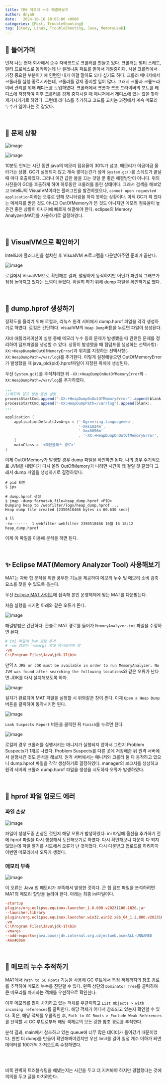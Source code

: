 ```yaml
---
title: 자바 메모리 누수 해결해보기
author: dnya0
date:   2024-10-16 10:05:00 +0900
categories: [Post, TroubleShooting]
tag: [Study, Linux, TroubleShooting, Java, MemoryLeak]
---
```


## 🥑 들어가며

먼저 나는 현재 회사에서 순수 자바코드로 크롤러를 만들고 있다. 크롤러는 멀티 스레드, 멀티 프로세스로 동작하는데 난 셀레니움 파트를 맡아서 개발중이다. 사실 크롤러에서 가장 중요한 부분이기에 인턴인 내가 이걸 맡아도 되나 싶기도 하다. 크롤러 매니저에서 크롤러를 실행·종료시카는데, 크롤러를 강제 중지할 일이 많다. 그래서 크롬과 크롬드라이버 관리를 위해 레디스를 도입하였다. 크롤러에서 크롬과 크롬 드라이버의 포트를 레디스에 저장하여 이후 크롤러를 강제 중지시킬 때 매니저에서 레디스에 있는 값을 찾아 제거시키기로 하였다. 그런데 레디스를 추가하고 코드를 고치는 과정에서 계속 메모리 누수가 일어나는 것 같았다.

<br>

## 🚨 문제 상황

![image](https://github.com/user-attachments/assets/d6751a83-09ab-4de5-92bb-90797c85de7d)

![image](https://github.com/user-attachments/assets/2af5e648-45eb-47cf-aa5e-edbd0e7f3ad0)



10분도 안되는 시간 동안 java의 메모리 점유율이 30%가 넘고, 메모리가 야금야금 올라가는 상황. GC가 실행되지 않고 계속 쌓이는건가 싶어 `System.gc()`를 스레드가 끝날 때 마다 호출하였다. 그러나 이건 급한 불을 끄는 것일 뿐 좋은 해결방안이 아니다. 위의 사진들이 GC를 호출하게 하여 하루동안 크롤러를 돌린 상태이다. 그래서 검색을 해보았고 IntelliJ의 VisualVM이라는 플러그인을 발견하였으나, `cannot open requested application`이라는 오류로 인해 모니터링을 하지 못하는 상황이다. 아직 GC가 꽉 찼다는 메세지를 받은 것도 아니고 OutOfMemory가 뜬 것도 아니지만 메모리 점유율이 높은건 좋은 상황이 아니기에 빠르게 해결해야 한다. eclipse의 Memory Analyzer(MAT)를 사용하기로 결정하였다.

<br>

## 🍥 VisualVM으로 확인하기

IntelliJ에 플러그인을 설치한 후 VisualVM 프로그램을 다운받아주면 준비가 끝난다.

![image](https://github.com/user-attachments/assets/175955d0-13e7-422a-b15b-17ecd6cd99e3)

로컬에서 VisualVM으로 확인해본 결과, 멀쩡하게 동작하지만 어딘가 파란색 그래프가 점점 높아지고 있다는 느낌이 들었다. 확실히 하기 위해 dump 파일을 확인하기로 했다.


<br>

## 🎈 dump.hprof 생성하기

정확도를 올리기 위해 로컬과, 리눅스 원격 서버에서 dump.hprof 파일을 각각 생성하기로 하였다. 로컬은 간단하다. visualVM의 `Heap Dump`버튼을 누르면 파일이 생성된다.

자바 애플리케이션이 실행 중에 메모리 누수 등의 문제가 발생했을 때 관련된 문제를 정리하여 덤프파일을 생성할 수 있다. 상황이 발생했을 때 힙덤프를 생성하는 선택사항(`-XX:+HeapDumpOnOutOfMemoryError`)과 위치를 지정하는 선택사항(`-XX:HeapDumpPath=/var/log`)를 추가한다. 이렇게 설정해놓으면 OutOfMemoryError가 발생했을 때 java_pid{pid}.hprof파일이 지정된 위치에 생성된다.

우선 `System.gc()`를 주석처리한 뒤 `-XX:+HeapDumpOnOutOfMemoryError`와 `-XX:HeapDumpPath=/var/log`를 추가하였다.

```java
...
//메모리 덤프 생성 옵션 설정
processStartCmd.append("-XX:+HeapDumpOnOutOfMemoryError").append(blank);
processStartCmd.append("-XX:HeapDumpPath=/var/log").append(blank);
...
```

```gradle
application {
    applicationDefaultJvmArgs = ['-Dgreeting.language=ko',
                                 '-Xms1024m',
                                 '-Xmx8096m'
                                 , '-XX:+HeapDumpOnOutOfMemoryError', '-XX:HeapDumpPath=/webfilter/logs'
    ]
    mainClass = '<메인클래스 경로>'
}
```

이제 OutOfMemory가 발생할 경우 dump 파일을 확인하면 된다. 나의 경우 주기적으로 JVM을 내렸다가 다시 올려 OutOfMemory가 나려면 시간이 꽤 걸릴 것 같았다 그래서 dump 파일을 생성하기로 결정하였다.

```shell
# pid 확인
$ jps

# dump.hprof 생성
$ jmap -dump:format=b,file=heap_dump.hprof <PID>
Dumping heap to /webfilter/logs/heap_dump.hprof ...
Heap dump file created [2350510466 bytes in 60.630 secs]

$ ll
-rw-------  1 webfilter webfilter 2350510466 10월 16 18:12 heap_dump.hprof
```

이제 이 파일을 이용해 분석을 하면 된다.

<br>

## ✨ Eclipse MAT(Memory Analyzer Tool) 사용해보기

MAT는 자바 힙 분석을 위한 풍부한 기능을 제공하여 메모리 누수 및 메모리 소비 감축요소를 찾을 수 있도록 돕는다.

우선 [Eclipse MAT 사이트](https://eclipse.dev/mat/)에 접속해 본인 운영체제에 맞는 MAT를 다운받는다.

처음 실행을 시키면 아래와 같은 오류가 뜬다.

![image](https://github.com/user-attachments/assets/140d31c4-a051-4426-93ee-39b9e17db0ea)

해결방법은 간단하다. 콘솔로 MAT 경로를 들어가 `MemoryAnalyzer.ini` 파일을 수정하면 된다.

```ini
# ini 파일에 jvm 경로 추가
# -vm 경로는 -vmargs 위에 명시되어야 함
-vm
C:\Program Files\Java\jdk-17\bin
```

만약 `A JRE or JDK must be available in order to run MemoryAnalyzer. No JVM was found after searching the following locations`와 같은 오류가 난다면 JDK를 다시 설치해보도록 하자.

![image](https://github.com/user-attachments/assets/e2e2db96-360d-4acf-ab66-b39be4368843)

설치가 완료되어 MAT 파일을 실행할 시 위와같은 창이 뜬다. 이제 `Open a Heap Dump` 버튼을 클릭하여 동작시키면 된다.

![image](https://github.com/user-attachments/assets/be1faaeb-dd11-4345-93c4-d9eb5a74fc23)

`Leak Suspects Report` 버튼을 클릭한 뒤 `Finish`를 누르면 된다.

![image](https://github.com/user-attachments/assets/b8e31f4b-bf25-4b42-9c55-c094b097df3a)

로컬의 경우 크롤러를 실행시키는 매니저가 실행되지 않아서 그런지 Problem Suspects가 1개로 나왔다. Problem Suspects를 다른 곳에 저장해준 뒤 원격 서버에서 실행시킨 것도 분석을 해보자. 원격 서버에서는 매니저와 크롤러 둘 다 동작하고 있으니 dump.hprof 파일을 각각 생성하기로 결정하였다. manager의 보고서를 생성하고 원격 서버의 크롤러 dump.hprof 파일을 생성을 시도하자 오류가 발생하였다.

<br>

## 🚨 hprof 파일 업로드 에러

### 파일 손상

![image](https://github.com/user-attachments/assets/ce6b8440-91a2-4f0c-a9f3-1be6d1363740)

파일이 생성도중 손상된 것인지 해당 오류가 발생하였다. ini 파일에 옵션을 추가하기 전에 hprof 파일을 다시 생성해서 도전해보기로 하였다. 다시 확인해보니 다운이 다 되지 않았는데 파일 열기를 시도해서 오류가 난 것이었다. 다시 다운받고 업로드를 하려하자 이번엔 메모리에서 오류가 생겼다.

### 메모리 부족

![image](https://github.com/user-attachments/assets/078a395b-44ec-45b7-ade0-b315c5ae2b8e)

이 오류는  Java 힙 메모리가 부족해서 발생한 것이다. 큰 힙 덤프 파일을 분석하려면 MAT의 메모리 할당을 늘려야 한다. 아래는 최종 ini파일이다.

```ini
-startup
plugins/org.eclipse.equinox.launcher_1.6.600.v20231106-1826.jar
--launcher.library
plugins/org.eclipse.equinox.launcher.win32.win32.x86_64_1.2.800.v20231003-1442
-vm
C:\Program Files\Java\jdk-17\bin
-vmargs
--add-exports=java.base/jdk.internal.org.objectweb.asm=ALL-UNNAMED
-Xmx4096m
```

<br>

## 🍡 메모리 누수 추적하기

MAT에서 `Path to GC Roots` 기능을 사용해  GC 루트에서 특정 객체까지의 참조 경로를 추적하여 메모리 누수를 진단할 수 있다. 왼쪽 상단의 `Dominator Tree`를 클릭하여 큰 메모리를 차지하는 객체를 우선적으로 확인한다.

이후 메모리를 많이 차지하고 있는 객체를 우클릭하고 `List Objects > with incoming references`를 클릭한다. 해당 객체가 어디서 참조되고 있는지 확인할 수 있다. 혹은, 해당 객체를 우클릭한 후, `Path to GC Roots > Exclude Weak References`를 선택할 시 GC 루트로부터 해당 객체로의 모든 강한 참조 경로를 추적한다.

분석 결과, main에서 참조하고 있는 queue에 너무 많은 데이터가 들어갔기 때문이었다. 한번 더 dump를 만들어 확인해봐야겠지만 우선 limit를 걸어 일정 개수 이하가 되면 데이터를 100개씩 가져오도록 수정하였다.

<br>

<br>

비록 완벽히 트러블슈팅을 해냈는지는 시간을 두고 더 지켜봐야 하지만 경험했다는 것에 의의를 두고 글을 마치려한다.